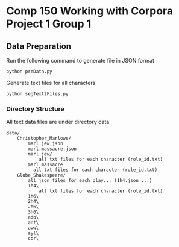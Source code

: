 # Comp 150 Working with Corpora Project 1 Group 1

## Data Preparation

Run the following command to generate file in JSON format

```
python preData.py
```

Generate text files for all characters

```
python segText2Files.py
```

### Directory Structure

All text data files are under directory data

```
data/
    Christopher_Marlowe/
        marl.jew.json
        marl.massacre.json
        marl.jew/
        	all txt files for each character (role_id.txt)
        marl.massacre
          all txt files for each character (role_id.txt)
    Globe_Shakespeare/
        all json files for each play... (1h4.json ...)
    	1h4\
            all txt files for each character (role_id.txt)
    	1h6\
    	2h4\
    	2h6\
		3h6\
		ado\
		ant\
		aww\
		ayl\
		cor\
```